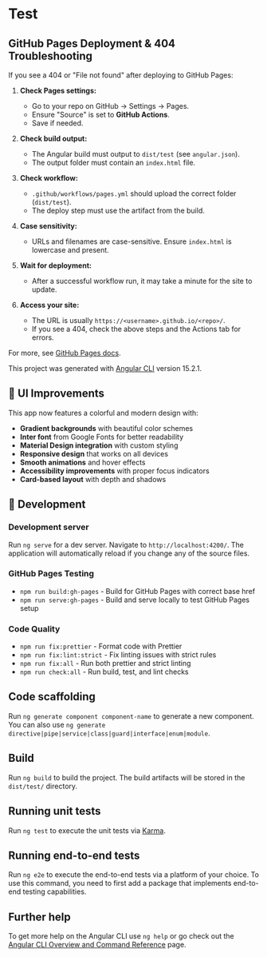 # Test

## GitHub Pages Deployment & 404 Troubleshooting

If you see a 404 or "File not found" after deploying to GitHub Pages:

1. **Check Pages settings:**
   - Go to your repo on GitHub → Settings → Pages.
   - Ensure "Source" is set to **GitHub Actions**.
   - Save if needed.

2. **Check build output:**
   - The Angular build must output to `dist/test` (see `angular.json`).
   - The output folder must contain an `index.html` file.

3. **Check workflow:**
   - `.github/workflows/pages.yml` should upload the correct folder (`dist/test`).
   - The deploy step must use the artifact from the build.

4. **Case sensitivity:**
   - URLs and filenames are case-sensitive. Ensure `index.html` is lowercase and present.

5. **Wait for deployment:**
   - After a successful workflow run, it may take a minute for the site to update.

6. **Access your site:**
   - The URL is usually `https://<username>.github.io/<repo>/`.
   - If you see a 404, check the above steps and the Actions tab for errors.

For more, see [GitHub Pages docs](https://docs.github.com/en/pages/getting-started-with-github-pages/about-github-pages).

This project was generated with [Angular CLI](https://github.com/angular/angular-cli) version 15.2.1.

## 🎨 UI Improvements

This app now features a colorful and modern design with:

- **Gradient backgrounds** with beautiful color schemes
- **Inter font** from Google Fonts for better readability
- **Material Design integration** with custom styling
- **Responsive design** that works on all devices
- **Smooth animations** and hover effects
- **Accessibility improvements** with proper focus indicators
- **Card-based layout** with depth and shadows

## 🚀 Development

### Development server

Run `ng serve` for a dev server. Navigate to `http://localhost:4200/`. The application will automatically reload if you change any of the source files.

### GitHub Pages Testing

- `npm run build:gh-pages` - Build for GitHub Pages with correct base href
- `npm run serve:gh-pages` - Build and serve locally to test GitHub Pages setup

### Code Quality

- `npm run fix:prettier` - Format code with Prettier
- `npm run fix:lint:strict` - Fix linting issues with strict rules
- `npm run fix:all` - Run both prettier and strict linting
- `npm run check:all` - Run build, test, and lint checks

## Code scaffolding

Run `ng generate component component-name` to generate a new component. You can also use `ng generate directive|pipe|service|class|guard|interface|enum|module`.

## Build

Run `ng build` to build the project. The build artifacts will be stored in the `dist/test/` directory.

## Running unit tests

Run `ng test` to execute the unit tests via [Karma](https://karma-runner.github.io).

## Running end-to-end tests

Run `ng e2e` to execute the end-to-end tests via a platform of your choice. To use this command, you need to first add a package that implements end-to-end testing capabilities.

## Further help

To get more help on the Angular CLI use `ng help` or go check out the [Angular CLI Overview and Command Reference](https://angular.io/cli) page.
